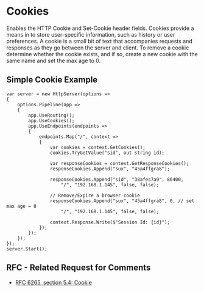 # Cookies

Enables the HTTP Cookie and Set-Cookie header fields. Cookies provide a means in to store user-specific information, such as history or user preferences. A cookie is a small bit of text that accompanies requests and responses as they go between the server and client. To remove a cookie determine whether the cookie exists, and if so, create a new cookie with the same name and set the max age to 0.

## Simple Cookie Example
```CSharp
var server = new HttpServer(options =>
{
    options.Pipeline(app =>
    {
        app.UseRouting();
        app.UseCookies(); 
        app.UseEndpoints(endpoints =>
        {
            endpoints.Map("/", context =>
            {
                var cookies = context.GetCookies();                 
                cookies.TryGetValue("sid", out string id);
                            
                var responseCookies = context.GetResponseCookies();
                responseCookies.Append("sux", "45a4ffgra8");

                responseCookies.Append("sid", "38afes7a9", 86400,
                    "/", "192.168.1.145", false, false);

                // Remove/Expire a browser cookie 
                responseCookies.Append("sux", "45a4ffgra8", 0, // set max age = 0
                    "/", "192.168.1.145", false, false);

                context.Response.Write($"Session Id: {id}");
            });
        });
    });
});
server.Start();
```

## RFC - Related Request for Comments 
- [RFC 6265, section 5.4: Cookie](https://tools.ietf.org/html/rfc6265#section-5.4)